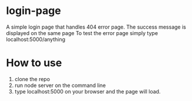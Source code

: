 # login-page
A simple login page that handles 404 error page. The success message is displayed on the same page
To test the error page simply type localhost:5000/anything


# How to use
1. clone the repo
2. run node server on the command line
3. type localhost:5000 on your browser and the page will load.


